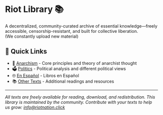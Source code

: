 # Riot Library 📚 
A decentralized, community-curated archive of essential knowledge—freely accessible, censorship-resistant, and built for collective liberation. <br>
(We constantly upload new material)

## 🚀 Quick Links

- 🏴 [Anarchism](docs/anarchism.md) - Core principles and theory of anarchist thought
- 🗳 [Politics](docs/politics.md) - Political analysis and different political views  
- 🤓 [En Español](docs/espanol.md) - Libros en Español 
- 📚 [Other Texts](docs/other-texts.md) - Additional readings and resources

---

*All texts are freely available for reading, download, and redistribution. This library is maintained by the community. Contribute with your texts to help us grow: info@riotnation.click*
